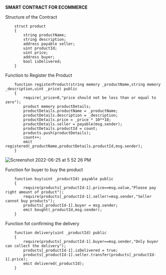 **SMART CONTRACT FOR ECOMMERCE**

Structure of the Contract

        struct product
        {
            string productName;
            string description;
            address payable seller;
            uint productId;
            uint price;
            address buyer;
            bool isDelivered;
        }
        
Function to Register the Product

        function registerProduct(string memory _productName,string memory _description,uint _price) public
        {
            require(_price>0,"price should not be less than or equal to zero");
            product memory productDetails;
            productDetails.productName = _productName;
            productDetails.description = _description;
            productDetails.price = _price * 10**18;
            productDetails.seller = payable(msg.sender);
            productDetails.productId = count;
            products.push(productDetails);
            count++;
            emit registered(_productName,productDetails.productId,msg.sender);
        }
![Screenshot 2022-06-25 at 5 52 26 PM](https://user-images.githubusercontent.com/90019413/175773301-fdb13dfc-f2a5-4ff0-b593-bf5d30e4a60c.png) 

Function for buyer to buy the product

        function buy(uint _productId) payable public 
        {
            require(products[_productId-1].price==msg.value,"Please pay right amount of product");
            require(products[_productId-1].seller!=msg.sender,"Seller cannot buy products");
            products[_productId-1].buyer = msg.sender;
            emit bought(_productId,msg.sender);
        }
        
Function fot confirming the delivery

        function delivery(uint _productId) public
        {
            require(products[_productId-1].buyer==msg.sender,"Only buyer can collect the delivery");
            products[_productId-1].isDelivered = true;
            products[_productId-1].seller.transfer(products[_productId-1].price);
            emit delivered(_productId);
        }
